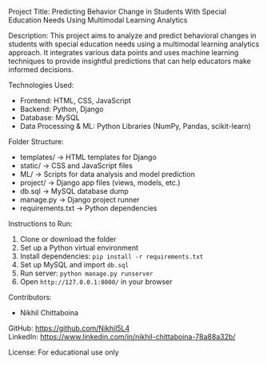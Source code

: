 Project Title: Predicting Behavior Change in Students With Special Education Needs Using Multimodal Learning Analytics

Description:
This project aims to analyze and predict behavioral changes in students with special education needs using a multimodal learning analytics approach. It integrates various data points and uses machine learning techniques to provide insightful predictions that can help educators make informed decisions.

Technologies Used:
- Frontend: HTML, CSS, JavaScript
- Backend: Python, Django
- Database: MySQL
- Data Processing & ML: Python Libraries (NumPy, Pandas, scikit-learn)

Folder Structure:
- templates/         → HTML templates for Django
- static/            → CSS and JavaScript files
- ML/                → Scripts for data analysis and model prediction
- project/           → Django app files (views, models, etc.)
- db.sql             → MySQL database dump
- manage.py          → Django project runner
- requirements.txt   → Python dependencies

Instructions to Run:
1. Clone or download the folder
2. Set up a Python virtual environment
3. Install dependencies: `pip install -r requirements.txt`
4. Set up MySQL and import `db.sql`
5. Run server: `python manage.py runserver`
6. Open `http://127.0.0.1:8000/` in your browser

Contributors:
- Nikhil Chittaboina

GitHub: https://github.com/Nikhil5L4  
LinkedIn: https://www.linkedin.com/in/nikhil-chittaboina-78a88a32b/

License: For educational use only
